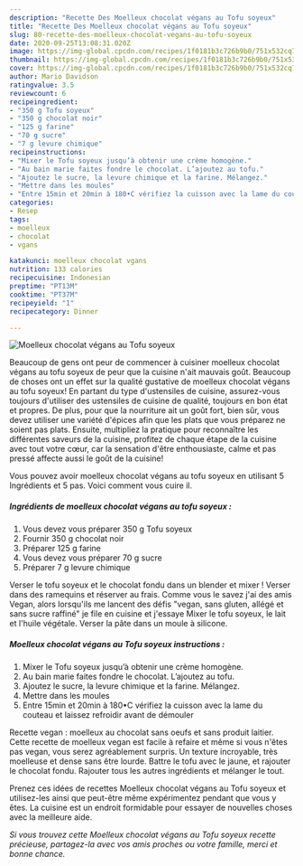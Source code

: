 ```yaml
---
description: "Recette Des Moelleux chocolat végans au Tofu soyeux"
title: "Recette Des Moelleux chocolat végans au Tofu soyeux"
slug: 80-recette-des-moelleux-chocolat-vegans-au-tofu-soyeux
date: 2020-09-25T13:08:31.020Z
image: https://img-global.cpcdn.com/recipes/1f0181b3c726b9b0/751x532cq70/moelleux-chocolat-vegans-au-tofu-soyeux-photo-principale-de-la-recette.jpg
thumbnail: https://img-global.cpcdn.com/recipes/1f0181b3c726b9b0/751x532cq70/moelleux-chocolat-vegans-au-tofu-soyeux-photo-principale-de-la-recette.jpg
cover: https://img-global.cpcdn.com/recipes/1f0181b3c726b9b0/751x532cq70/moelleux-chocolat-vegans-au-tofu-soyeux-photo-principale-de-la-recette.jpg
author: Mario Davidson
ratingvalue: 3.5
reviewcount: 6
recipeingredient:
- "350 g Tofu soyeux"
- "350 g chocolat noir"
- "125 g farine"
- "70 g sucre"
- "7 g levure chimique"
recipeinstructions:
- "Mixer le Tofu soyeux jusqu’à obtenir une crème homogène."
- "Au bain marie faites fondre le chocolat. L’ajoutez au tofu."
- "Ajoutez le sucre, la levure chimique et la farine. Mélangez."
- "Mettre dans les moules"
- "Entre 15min et 20min à 180•C vérifiez la cuisson avec la lame du couteau et laissez refroidir avant de démouler"
categories:
- Resep
tags:
- moelleux
- chocolat
- vgans

katakunci: moelleux chocolat vgans 
nutrition: 133 calories
recipecuisine: Indonesian
preptime: "PT13M"
cooktime: "PT37M"
recipeyield: "1"
recipecategory: Dinner

---
```



![Moelleux chocolat végans au Tofu soyeux](https://img-global.cpcdn.com/recipes/1f0181b3c726b9b0/751x532cq70/moelleux-chocolat-vegans-au-tofu-soyeux-photo-principale-de-la-recette.jpg)

Beaucoup de gens ont peur de commencer à cuisiner moelleux chocolat végans au tofu soyeux de peur que la cuisine n'ait mauvais goût. Beaucoup de choses ont un effet sur la qualité gustative de moelleux chocolat végans au tofu soyeux! En partant du type d'ustensiles de cuisine, assurez-vous toujours d'utiliser des ustensiles de cuisine de qualité, toujours en bon état et propres. De plus, pour que la nourriture ait un goût fort, bien sûr, vous devez utiliser une variété d'épices afin que les plats que vous préparez ne soient pas plats. Ensuite, multipliez la pratique pour reconnaître les différentes saveurs de la cuisine, profitez de chaque étape de la cuisine avec tout votre cœur, car la sensation d'être enthousiaste, calme et pas pressé affecte aussi le goût de la cuisine!

<!--inarticleads1-->

Vous pouvez avoir moelleux chocolat végans au tofu soyeux en utilisant 5 Ingrédients et 5 pas. Voici comment vous cuire il.

##### Ingrédients de moelleux chocolat végans au tofu soyeux :

1. Vous devez vous préparer 350 g Tofu soyeux
1. Fournir 350 g chocolat noir
1. Préparer 125 g farine
1. Vous devez vous préparer 70 g sucre
1. Préparer 7 g levure chimique


Verser le tofu soyeux et le chocolat fondu dans un blender et mixer ! Verser dans des ramequins et réserver au frais. Comme vous le savez j&#39;ai des amis Vegan, alors lorsqu&#39;ils me lancent des défis &#34;vegan, sans gluten, allégé et sans sucre raffiné&#34; je file en cuisine et j&#39;essaye Mixer le tofu soyeux, le lait et l&#39;huile végétale. Verser la pâte dans un moule à silicone. 

<!--inarticleads2-->

##### Moelleux chocolat végans au Tofu soyeux instructions :

1. Mixer le Tofu soyeux jusqu’à obtenir une crème homogène.
1. Au bain marie faites fondre le chocolat. L’ajoutez au tofu.
1. Ajoutez le sucre, la levure chimique et la farine. Mélangez.
1. Mettre dans les moules
1. Entre 15min et 20min à 180•C vérifiez la cuisson avec la lame du couteau et laissez refroidir avant de démouler


Recette vegan : moelleux au chocolat sans oeufs et sans produit laitier. Cette recette de moelleux vegan est facile à refaire et même si vous n&#39;êtes pas vegan, vous serez agréablement surpris. Un texture incroyable, très moelleuse et dense sans être lourde. Battre le tofu avec le jaune, et rajouter le chocolat fondu. Rajouter tous les autres ingrédients et mélanger le tout. 

<!--inarticleads1-->

<p>
Prenez ces idées de recettes Moelleux chocolat végans au Tofu soyeux et utilisez-les ainsi que peut-être même expérimentez pendant que vous y êtes. La cuisine est un endroit formidable pour essayer de nouvelles choses avec la meilleure aide.
</p>

<p>
<i>Si vous trouvez cette Moelleux chocolat végans au Tofu soyeux recette précieuse, partagez-la avec vos amis proches ou votre famille, merci et bonne chance.</i>
</p>
